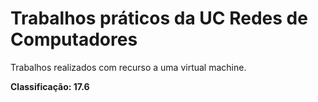 # Trabalhos práticos da UC Redes de Computadores

Trabalhos realizados com recurso a uma virtual machine. 

**Classificação: 17.6**
